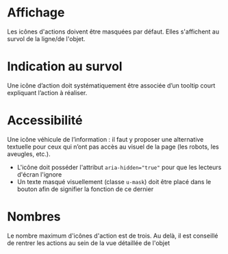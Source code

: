 # Affichage

Les icônes d'actions doivent être masquées par défaut. Elles s'affichent au survol de la ligne/de l'objet.

# Indication au survol

Une icône d’action doit systématiquement être associée d’un tooltip court expliquant l’action à réaliser.

# Accessibilité

Une icône véhicule de l’information : il faut y proposer une alternative textuelle pour ceux qui n’ont pas accès au visuel de la page (les robots, les aveugles, etc.). 
+ L'icône doit posséder l'attribut `aria-hidden="true"` pour que les lecteurs d'écran l'ignore
+ Un texte masqué visuellement (classe `u-mask`) doit être placé dans le bouton afin de signifier la fonction de ce dernier

# Nombres

Le nombre maximum d'icônes d'action est de trois. Au delà, il est conseillé de rentrer les actions au sein de la vue détaillée de l'objet
